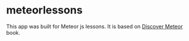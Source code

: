 # meteorlessons
This app was built for Meteor js lessons. It is based on <a href="https://www.discovermeteor.com/">Discover Meteor</a> book. 


